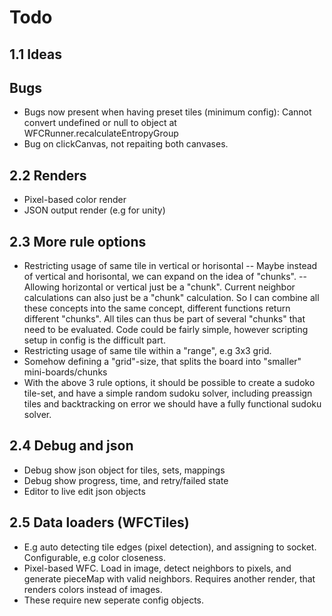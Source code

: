 # Todo

## 1.1 Ideas

## Bugs
- Bugs now present when having preset tiles (minimum config):
Cannot convert undefined or null to object
    at WFCRunner.recalculateEntropyGroup
- Bug on clickCanvas, not repaiting both canvases.
## 2.2 Renders
- Pixel-based color render
- JSON output render (e.g for unity)
  
## 2.3 More rule options
- Restricting usage of same tile in vertical or horisontal
 -- Maybe instead of vertical and horisontal, we can expand on the idea of "chunks".
 -- Allowing horizontal or vertical just be a "chunk". Current neighbor calculations can also just be a "chunk" calculation. So I can combine all these concepts into the same concept, different functions return different "chunks". All tiles can thus be part of several "chunks" that need to be evaluated. Code could be fairly simple, however scripting setup in config is the difficult part.
- Restricting usage of same tile within a "range", e.g 3x3 grid.
- Somehow defining a "grid"-size, that splits the board into "smaller" mini-boards/chunks
- With the above 3 rule options, it should be possible to create a sudoko tile-set, and have a simple random sudoku solver, including preassign tiles and backtracking on error we should have a fully functional sudoku solver.


## 2.4 Debug and json
- Debug show json object for tiles, sets, mappings
- Debug show progress, time, and retry/failed state
- Editor to live edit json objects

## 2.5 Data loaders (WFCTiles)
- E.g auto detecting tile edges (pixel detection), and assigning to socket. Configurable, e.g color closeness.
- Pixel-based WFC. Load in image, detect neighbors to pixels, and generate pieceMap with valid neighbors. Requires another render, that renders colors instead of images.
- These require new seperate config objects.

